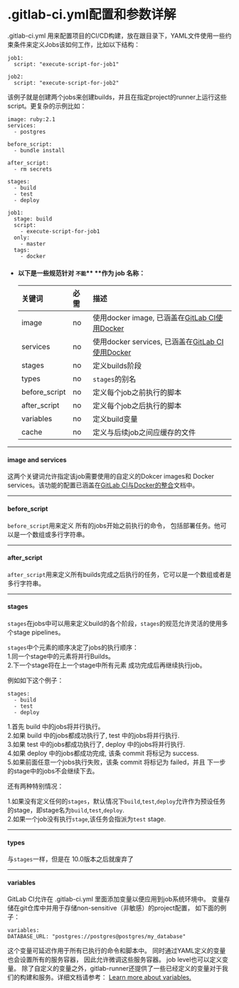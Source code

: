 # .gitlab-ci.yml配置和参数详解

.gitlab-ci.yml 用来配置项目的CI/CD构建，放在跟目录下，YAML文件使用一些约束条件来定义Jobs该如何工作，比如以下结构：

```
job1:
  script: "execute-script-for-job1"

job2:
  script: "execute-script-for-job2"
```

该例子就是创建两个jobs来创建builds，并且在指定project的runner上运行这些script。更复杂的示例比如：

```
image: ruby:2.1
services:
  - postgres

before_script:
  - bundle install

after_script:
  - rm secrets

stages:
  - build
  - test
  - deploy

job1:
  stage: build
  script:
    - execute-script-for-job1
  only:
    - master
  tags:
    - docker
```

* #### 以下是一些规范针对 `不能`** **作为  job 名称：

  | 关键词 | 必需 | 描述 |
  | :--- | :--- | :--- |
  | image | no | 使用docker image, 已涵盖在[GitLab CI使用Docker](https://docs.gitlab.com.cn/ce/ci/docker/README.html) |
  | services | no | 使用docker services, 已涵盖在[GitLab CI使用Docker](https://docs.gitlab.com.cn/ce/ci/docker/README.html) |
  | stages | no | 定义builds阶段 |
  | types | no | `stages`的别名 |
  | before\_script | no | 定义每个job之前执行的脚本 |
  | after\_script | no | 定义每个job之后执行的脚本 |
  | variables | no | 定义build变量 |
  | cache | no | 定义与后续job之间应缓存的文件 |

 ---

  #### image and services

  这两个关键词允许指定该job需要使用的自定义的Dokcer images和 Docker services。该功能的配置已涵盖在[GitLab CI与Docker的整合](https://docs.gitlab.com.cn/ce/ci/docker/README.html)文档中。

 ---

  #### before\_script

  `before_script`用来定义 所有的jobs开始之前执行的命令， 包括部署任务。他可以是一个数组或多行字符串。

 ---

  #### after\_script

  `after_script`用来定义所有builds完成之后执行的任务，它可以是一个数组或者是多行字符串。

 ---

  #### stages

  `stages`在jobs中可以用来定义build的各个阶段，`stages`的规范允许灵活的使用多个stage pipelines。

  `stages`中个元素的顺序决定了jobs的执行顺序：  
      1.同一个stage中的元素将并行Builds。  
      2.下一个stage将在上一个stage中所有元素 成功完成后再继续执行job。

  例如如下这个例子：

  ```
  stages:
    - build
    - test
    - deploy
  ```

  1.首先 build 中的jobs将并行执行。  
  2.如果 build 中的jobs都成功执行了, test 中的jobs将并行执行.  
  3.如果 test 中的jobs都成功执行了, deploy 中的jobs将并行执行.  
  4.如果 deploy 中的jobs都成功完成, 该条 commit 将标记为 success.  
  5.如果前面任意一个jobs执行失败，该条 commit 将标记为 failed，并且 下一步的stage中的jobs不会继续下去。

  还有两种特别情况：

  1.如果没有定义任何的`stages`，默认情况下`build`,`test`,`deploy`允许作为预设任务的stage，即stage名为`build`,`test`,`deploy`.  
  2.如果一个job没有执行`stage`,该任务会指派为`test` stage.

 ---

  #### types

  与`stages`一样，但是在 10.0版本之后就废弃了
  
 ---
  #### variables
  GitLab CI允许在 .gitlab-ci.yml 里面添加变量以便应用到job系统环境中。 变量存储在git仓库中并用于存储non-sensitive（非敏感）的project配置， 如下面的例子：
  ```
  variables:
  DATABASE_URL: "postgres://postgres@postgres/my_database"
  ```
这个变量可延迟作用于所有已执行的命令和脚本中。 同时通过YAML定义的变量也会设置所有的服务容器， 因此允许微调这些服务容器。 job level也可以定义变量。
除了自定义的变量之外，gitlab-runner还提供了一些已经定义的变量对于我们的构建和服务。详细文档请参考：
[Learn more about variables.](https://docs.gitlab.com.cn/ce/ci/variables/README.html)
